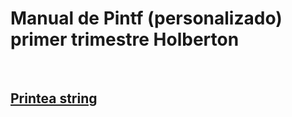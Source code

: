 <h1> Manual de Pintf (personalizado) primer trimestre Holberton </h1>
<br>
<h2> <u>Printea string </u> </h2>
<br>

